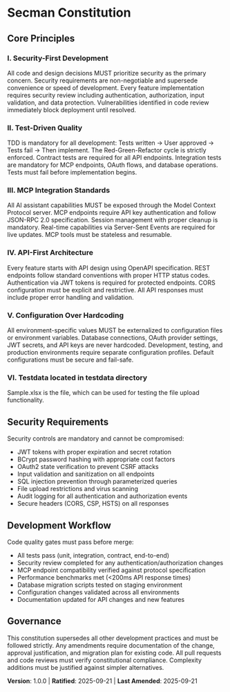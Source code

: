 <!--
Sync Impact Report - Secman Constitution v1.0.0
=================================================
Version change: N/A → 1.0.0 (initial ratification)
Modified principles: N/A (initial creation)
Added sections: All sections (initial creation)
Removed sections: N/A
Templates requiring updates:
  ✅ .specify/templates/plan-template.md (checked - references constitution version format)
  ✅ .specify/templates/spec-template.md (checked - no direct constitutional dependencies)
  ✅ .specify/templates/tasks-template.md (checked - compatible with TDD principle)
Follow-up TODOs: None - all placeholders resolved
-->

# Secman Constitution

## Core Principles

### I. Security-First Development

All code and design decisions MUST prioritize security as the primary concern. Security requirements are non-negotiable and supersede convenience or speed of development. Every feature implementation requires security review including authentication, authorization, input validation, and data protection. Vulnerabilities identified in code review immediately block deployment until resolved.

### II. Test-Driven Quality

TDD is mandatory for all development: Tests written → User approved → Tests fail → Then implement. The Red-Green-Refactor cycle is strictly enforced. Contract tests are required for all API endpoints. Integration tests are mandatory for MCP endpoints, OAuth flows, and database operations. Tests must fail before implementation begins.

### III. MCP Integration Standards

All AI assistant capabilities MUST be exposed through the Model Context Protocol server. MCP endpoints require API key authentication and follow JSON-RPC 2.0 specification. Session management with proper cleanup is mandatory. Real-time capabilities via Server-Sent Events are required for live updates. MCP tools must be stateless and resumable.

### IV. API-First Architecture

Every feature starts with API design using OpenAPI specification. REST endpoints follow standard conventions with proper HTTP status codes. Authentication via JWT tokens is required for protected endpoints. CORS configuration must be explicit and restrictive. All API responses must include proper error handling and validation.

### V. Configuration Over Hardcoding

All environment-specific values MUST be externalized to configuration files or environment variables. Database connections, OAuth provider settings, JWT secrets, and API keys are never hardcoded. Development, testing, and production environments require separate configuration profiles. Default configurations must be secure and fail-safe.

### VI. Testdata located in testdata directory

Sample.xlsx is the file, which can be used for testing the file upload functionality.


## Security Requirements

Security controls are mandatory and cannot be compromised:

- JWT tokens with proper expiration and secret rotation
- BCrypt password hashing with appropriate cost factors
- OAuth2 state verification to prevent CSRF attacks
- Input validation and sanitization on all endpoints
- SQL injection prevention through parameterized queries
- File upload restrictions and virus scanning
- Audit logging for all authentication and authorization events
- Secure headers (CORS, CSP, HSTS) on all responses

## Development Workflow

Code quality gates must pass before merge:

- All tests pass (unit, integration, contract, end-to-end)
- Security review completed for any authentication/authorization changes
- MCP endpoint compatibility verified against protocol specification
- Performance benchmarks met (<200ms API response times)
- Database migration scripts tested on staging environment
- Configuration changes validated across all environments
- Documentation updated for API changes and new features

## Governance

This constitution supersedes all other development practices and must be followed strictly. Any amendments require documentation of the change, approval justification, and migration plan for existing code. All pull requests and code reviews must verify constitutional compliance. Complexity additions must be justified against simpler alternatives.

**Version**: 1.0.0 | **Ratified**: 2025-09-21 | **Last Amended**: 2025-09-21
